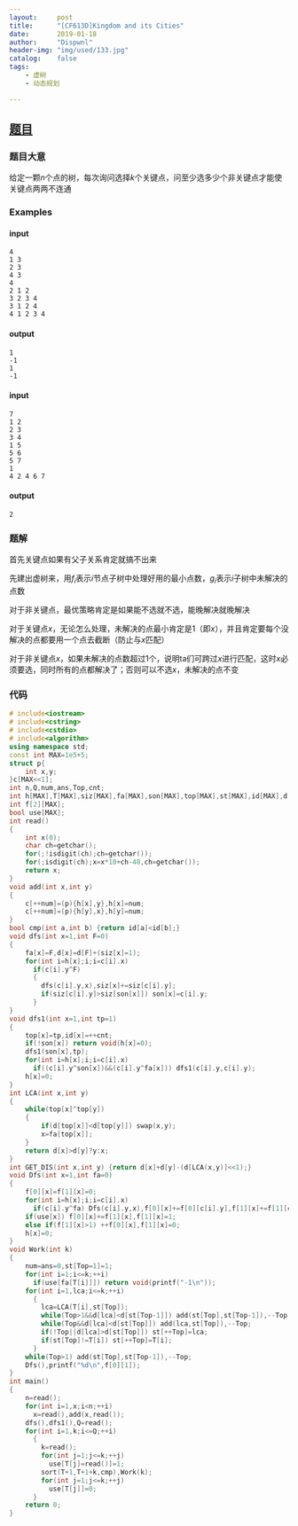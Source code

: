 ```yaml
---
layout:		post
title:		"[CF613D]Kingdom and its Cities"
date:		2019-01-18
author:		"Dispwnl"
header-img:	"img/used/133.jpg"
catalog:	false
tags:
    - 虚树
    - 动态规划

---
```


## [题目](https://codeforces.com/contest/613/problem/D)

### 题目大意

给定一颗$n$个点的树，每次询问选择$k$个关键点，问至少选多少个非关键点才能使关键点两两不连通

### Examples

#### input

```plain
4
1 3
2 3
4 3
4
2 1 2
3 2 3 4
3 1 2 4
4 1 2 3 4
```

#### output

```plain
1
-1
1
-1
```

#### input

```plain
7
1 2
2 3
3 4
1 5
5 6
5 7
1
4 2 4 6 7
```

#### output

```plain
2
```

### 题解

首先关键点如果有父子关系肯定就搞不出来

先建出虚树来，用$f_i$表示$i$节点子树中处理好用的最小点数，$g_i$表示$i$子树中未解决的点数

对于非关键点，最优策略肯定是如果能不选就不选，能晚解决就晚解决

对于关键点$x$，无论怎么处理，未解决的点最小肯定是$1$（即$x$），并且肯定要每个没解决的点都要用一个点去截断（防止与$x​$匹配）

对于非关键点$x$，如果未解决的点数超过$1$个，说明ta们可跨过$x$进行匹配，这时$x$必须要选，同时所有的点都解决了；否则可以不选$x​$，未解决的点不变

### 代码

```c++
# include<iostream>
# include<cstring>
# include<cstdio>
# include<algorithm>
using namespace std;
const int MAX=1e5+5;
struct p{
	int x,y;
}c[MAX<<1];
int n,Q,num,ans,Top,cnt;
int h[MAX],T[MAX],siz[MAX],fa[MAX],son[MAX],top[MAX],st[MAX],id[MAX],d[MAX];
int f[2][MAX];
bool use[MAX];
int read()
{
	int x(0);
	char ch=getchar();
	for(;!isdigit(ch);ch=getchar());
	for(;isdigit(ch);x=x*10+ch-48,ch=getchar());
	return x;
}
void add(int x,int y)
{
	c[++num]=(p){h[x],y},h[x]=num;
	c[++num]=(p){h[y],x},h[y]=num;
}
bool cmp(int a,int b) {return id[a]<id[b];}
void dfs(int x=1,int F=0)
{
	fa[x]=F,d[x]=d[F]+(siz[x]=1);
	for(int i=h[x];i;i=c[i].x)
	  if(c[i].y^F)
	  {
	  	dfs(c[i].y,x),siz[x]+=siz[c[i].y];
	  	if(siz[c[i].y]>siz[son[x]]) son[x]=c[i].y;
	  }
}
void dfs1(int x=1,int tp=1)
{
	top[x]=tp,id[x]=++cnt;
	if(!son[x]) return void(h[x]=0);
	dfs1(son[x],tp);
	for(int i=h[x];i;i=c[i].x)
	  if((c[i].y^son[x])&&(c[i].y^fa[x])) dfs1(c[i].y,c[i].y);
	h[x]=0;
}
int LCA(int x,int y)
{
	while(top[x]^top[y])
	{
		if(d[top[x]]<d[top[y]]) swap(x,y);
		x=fa[top[x]];
	}
	return d[x]>d[y]?y:x;
}
int GET_DIS(int x,int y) {return d[x]+d[y]-(d[LCA(x,y)]<<1);}
void Dfs(int x=1,int fa=0)
{
	f[0][x]=f[1][x]=0;
	for(int i=h[x];i;i=c[i].x)
	  if(c[i].y^fa) Dfs(c[i].y,x),f[0][x]+=f[0][c[i].y],f[1][x]+=f[1][c[i].y];
	if(use[x]) f[0][x]+=f[1][x],f[1][x]=1;
	else if(f[1][x]>1) ++f[0][x],f[1][x]=0;
	h[x]=0;
}
void Work(int k)
{
	num=ans=0,st[Top=1]=1;
	for(int i=1;i<=k;++i)
	  if(use[fa[T[i]]]) return void(printf("-1\n"));
	for(int i=1,lca;i<=k;++i)
	  {
	  	lca=LCA(T[i],st[Top]);
	  	while(Top>1&&d[lca]<d[st[Top-1]]) add(st[Top],st[Top-1]),--Top;
	  	while(Top&&d[lca]<d[st[Top]]) add(lca,st[Top]),--Top;
	  	if(!Top||d[lca]>d[st[Top]]) st[++Top]=lca;
	  	if(st[Top]!=T[i]) st[++Top]=T[i];
	  }
	while(Top>1) add(st[Top],st[Top-1]),--Top;
	Dfs(),printf("%d\n",f[0][1]);
}
int main()
{
	n=read();
	for(int i=1,x;i<n;++i)
	  x=read(),add(x,read());
	dfs(),dfs1(),Q=read();
	for(int i=1,k;i<=Q;++i)
	  {
	  	k=read();
	  	for(int j=1;j<=k;++j)
	  	  use[T[j]=read()]=1;
	  	sort(T+1,T+1+k,cmp),Work(k);
	  	for(int j=1;j<=k;++j)
	  	  use[T[j]]=0;
	  }
	return 0;
}
```

